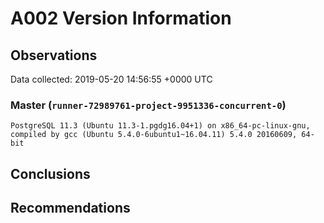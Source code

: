 # A002 Version Information #

## Observations ##
Data collected: 2019-05-20 14:56:55 +0000 UTC  



### Master (`runner-72989761-project-9951336-concurrent-0`) ###

```
PostgreSQL 11.3 (Ubuntu 11.3-1.pgdg16.04+1) on x86_64-pc-linux-gnu, compiled by gcc (Ubuntu 5.4.0-6ubuntu1~16.04.11) 5.4.0 20160609, 64-bit
```






## Conclusions ##


## Recommendations ##


